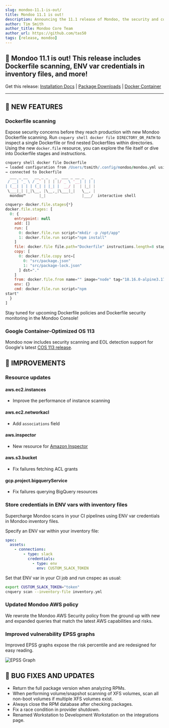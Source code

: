 ```yaml
---
slug: mondoo-11.1-is-out/
title: Mondoo 11.1 is out!
description: Announcing the 11.1 release of Mondoo, the security and compliance platform that prioritizes risks that matter most in your infrastructure.
author: Tim Smith
author_title: Mondoo Core Team
author_url: https://github.com/tas50
tags: [release, mondoo]
---
```


## 🥳 Mondoo 11.1 is out! This release includes Dockerfile scanning, ENV var credentials in inventory files, and more!

Get this release: [Installation Docs](https://mondoo.com/docs/cnspec/) | [Package Downloads](https://releases.mondoo.com/cnspec/) | [Docker Container](https://hub.docker.com/r/mondoo/cnspec)

---

## 🎉 NEW FEATURES

### Dockerfile scanning

Expose security concerns before they reach production with new Mondoo Dockerfile scanning. Run `cnquery shell docker file DIRECTORY_OR_PATH` to inspect a single Dockerfile or find nested Dockerfiles within directories. Using the new `docker.file` resource, you can explore the file itself or dive into Dockerfile stages and instructions.

```coffeescript
cnquery shell docker file Dockerfile
→ loaded configuration from /Users/tsmith/.config/mondoo/mondoo.yml using source default
→ connected to Dockerfile
  ___ _ __   __ _ _   _  ___ _ __ _   _
 / __| '_ \ / _` | | | |/ _ \ '__| | | |
| (__| | | | (_| | |_| |  __/ |  | |_| |
 \___|_| |_|\__, |\__,_|\___|_|   \__, |
  mondoo™      |_|                |___/  interactive shell

cnquery> docker.file.stages{*}
docker.file.stages: [
  0: {
    entrypoint: null
    add: []
    run: [
      0: docker.file.run script="mkdir -p /opt/app"
      1: docker.file.run script="npm install"
    ]
    file: docker.file file.path="Dockerfile" instructions.length=8 stages.length=1
    copy: [
      0: docker.file.copy src=[
        0: "src/package.json"
        1: "src/package-lock.json"
      ] dst="."
    ]
    from: docker.file.from name="" image="node" tag="18.16.0-alpine3.17"
    env: {}
    cmd: docker.file.run script="npm
start"
  }
]
```

Stay tuned for upcoming Dockerfile policies and Dockerfile security monitoring in the Mondoo Console!

### Google Container-Optimized OS 113

Mondoo now includes security scanning and EOL detection support for Google's latest [COS 113 release](https://cloud.google.com/container-optimized-os/docs/release-notes/m113).

## 🧹 IMPROVEMENTS

### Resource updates

#### aws.ec2.instances

- Improve the performance of instance scanning

#### aws.ec2.networkacl

- Add `associations` field

#### aws.inspector

- New resource for [Amazon Inspector](https://mondoo.com/docs/mql/resources/aws-pack/aws.inspector/)

#### aws.s3.bucket

- Fix failures fetching ACL grants

#### gcp.project.bigqueryService

- Fix failures querying BigQuery resources

### Store credentials in ENV vars with inventory files

Supercharge Mondoo scans in your CI pipelines using ENV var credentials in Mondoo inventory files.

Specify an ENV var within your inventory file:

```yaml
spec:
  assets:
    - connections:
        - type: slack
          credentials:
            - type: env
              env: CUSTOM_SLACK_TOKEN
```

Set that ENV var in your CI job and run cnspec as usual:

```bash
export CUSTOM_SLACK_TOKEN="token"
cnquery scan --inventory-file inventory.yml
```

### Updated Mondoo AWS policy

We rewrote the Mondoo AWS Security policy from the ground up with new and expanded queries that match the latest AWS capabilities and risks.

### Improved vulnerability EPSS graphs

Improved EPSS graphs expose the risk percentile and are redesigned for easy reading.

![EPSS Graph](/img/releases/2024-04-23-mondoo-11.1-is-out/epss.png)

## 🐛 BUG FIXES AND UPDATES

- Return the full package version when analyzing RPMs.
- When performing volume/snapshot scanning of XFS volumes, scan all non-boot volumes if multiple XFS volumes exist.
- Always close the RPM database after checking packages.
- Fix a race condition in provider shutdown.
- Renamed Workstation to Development Workstation on the integrations page.
